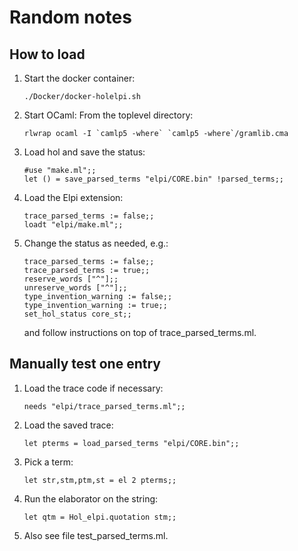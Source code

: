 # Random notes

## How to load

1. Start the docker container:
   ```
   ./Docker/docker-holelpi.sh 
   ```
2. Start OCaml:
   From the toplevel directory:
   ```
   rlwrap ocaml -I `camlp5 -where` `camlp5 -where`/gramlib.cma
   ```
3. Load hol and save the status:
   ```
   #use "make.ml";;
   let () = save_parsed_terms "elpi/CORE.bin" !parsed_terms;;
   ```
4. Load the Elpi extension:
   ```
   trace_parsed_terms := false;;
   loadt "elpi/make.ml";;
   ```
5. Change the status as needed, e.g.:
   ```
   trace_parsed_terms := false;;
   trace_parsed_terms := true;;
   reserve_words ["^"];;
   unreserve_words ["^"];;
   type_invention_warning := false;;
   type_invention_warning := true;;
   set_hol_status core_st;;
   ```
   and follow instructions on top of trace_parsed_terms.ml.

## Manually test one entry

1. Load the trace code if necessary:
   ```
   needs "elpi/trace_parsed_terms.ml";;
   ```
2. Load the saved trace:
   ```
   let pterms = load_parsed_terms "elpi/CORE.bin";;
   ```
3. Pick a term:
   ```
   let str,stm,ptm,st = el 2 pterms;;
   ```
4. Run the elaborator on the string:
   ```
   let qtm = Hol_elpi.quotation stm;;
   ```
5. Also see file test_parsed_terms.ml.
